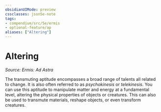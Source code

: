 ```yaml
---
obsidianUIMode: preview
cssclasses: json5e-note
tags:
- compendium/src/5e/ermis
- optional-feature/ap
aliases: ["Altering"]
---
```

# Altering
*Source: Ermis: Ad Astra* 

The transmuting aptitude encompasses a broad range of talents all related to change. It is also often referred to as *psychokinesis* or *telekinesis*. You can use this aptitude to manipulate matter and energy at a fundamental level, altering the physical properties of objects or creatures. This can also be used to transmute materials, reshape objects, or even transform creatures.